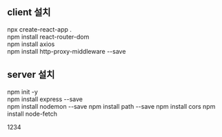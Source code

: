 ## client 설치
npx create-react-app .   
npm install react-router-dom   
npm install axios   
npm install http-proxy-middleware --save   

## server 설치
npm init -y    
npm install express --save   
npm install nodemon --save
npm install path --save
npm install cors
npm install node-fetch

1234
